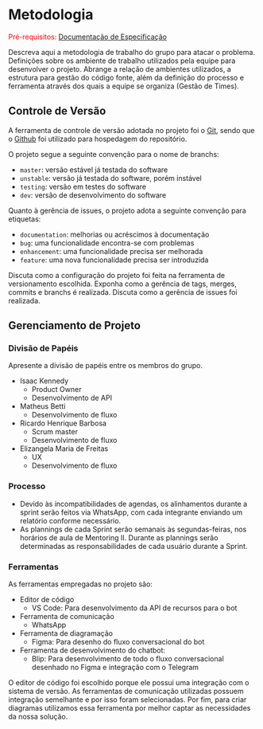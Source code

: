 
# Metodologia

<span style="color:red">Pré-requisitos: <a href="2-Especificação do Projeto.md"> Documentação de Especificação</a></span>

Descreva aqui a metodologia de trabalho do grupo para atacar o problema. Definições sobre os ambiente de trabalho utilizados pela  equipe para desenvolver o projeto. Abrange a relação de ambientes utilizados, a estrutura para gestão do código fonte, além da definição do processo e ferramenta através dos quais a equipe se organiza (Gestão de Times).

## Controle de Versão

A ferramenta de controle de versão adotada no projeto foi o
[Git](https://git-scm.com/), sendo que o [Github](https://github.com)
foi utilizado para hospedagem do repositório.

O projeto segue a seguinte convenção para o nome de branchs:

- `master`: versão estável já testada do software
- `unstable`: versão já testada do software, porém instável
- `testing`: versão em testes do software
- `dev`: versão de desenvolvimento do software

Quanto à gerência de issues, o projeto adota a seguinte convenção para
etiquetas:

- `documentation`: melhorias ou acréscimos à documentação
- `bug`: uma funcionalidade encontra-se com problemas
- `enhancement`: uma funcionalidade precisa ser melhorada
- `feature`: uma nova funcionalidade precisa ser introduzida

Discuta como a configuração do projeto foi feita na ferramenta de versionamento escolhida. Exponha como a gerência de tags, merges, commits e branchs é realizada. Discuta como a gerência de issues foi realizada.

## Gerenciamento de Projeto

### Divisão de Papéis

Apresente a divisão de papéis entre os membros do grupo.

- Isaac Kennedy 
   - Product Owner
   - Desenvolvimento de API
- Matheus Betti
   - Desenvolvimento de fluxo
- Ricardo Henrique Barbosa 
   - Scrum master
   - Desenvolvimento de fluxo
- Elizangela Maria de Freitas
   - UX
   - Desenvolvimento de fluxo

### Processo

- Devido às incompatibilidades de agendas, os alinhamentos durante a sprint serão feitos via WhatsApp, com cada integrante enviando um relatório conforme necessário.
- As plannings de cada Sprint serão semanais às segundas-feiras, nos horários de aula de Mentoring II. Durante as plannings serão determinadas as responsabilidades de cada usuário durante a Sprint.

### Ferramentas

As ferramentas empregadas no projeto são:

- Editor de código
  - VS Code: Para desenvolvimento da API de recursos para o bot
- Ferramenta de comunicação
  - WhatsApp
- Ferramenta de diagramação
  - Figma: Para desenho do fluxo conversacional do bot
- Ferramenta de desenvolvimento do chatbot:
  - Blip: Para desenvolvimento de todo o fluxo conversacional desenhado no Figma e integração com o Telegram

O editor de código foi escolhido porque ele possui uma integração com o
sistema de versão. As ferramentas de comunicação utilizadas possuem
integração semelhante e por isso foram selecionadas. Por fim, para criar
diagramas utilizamos essa ferramenta por melhor captar as
necessidades da nossa solução.
